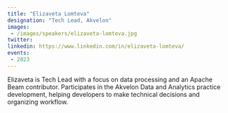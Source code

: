 ```yaml
---
title: "Elizaveta Lomteva"
designation: "Tech Lead, Akvelon"
images:
 - /images/speakers/elizaveta-lomteva.jpg
twitter: 
linkedin: https://www.linkedin.com/in/elizaveta-lomteva/
events:
 - 2023
---
```


Elizaveta is Tech Lead with a focus on data processing and an Apache Beam contributor. Participates in the Akvelon Data and Analytics practice development, helping developers to make technical decisions and organizing workflow.